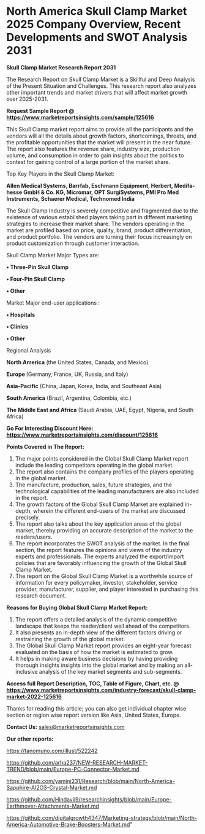# North America Skull Clamp Market 2025 Company Overview, Recent Developments and SWOT Analysis 2031

<strong>Skull Clamp Market Research Report 2031</strong>

The Research Report on Skull Clamp Market is a Skillful and Deep Analysis of the Present Situation and Challenges. This research report also analyzes other important trends and market drivers that will affect market growth over 2025-2031.

<strong>Request Sample Report @ <a href=https://www.marketreportsinsights.com/sample/125616>https://www.marketreportsinsights.com/sample/125616</a></strong>

This Skull Clamp market report aims to provide all the participants and the vendors will all the details about growth factors, shortcomings, threats, and the profitable opportunities that the market will present in the near future. The report also features the revenue share, industry size, production volume, and consumption in order to gain insights about the politics to contest for gaining control of a large portion of the market share.

Top Key Players in the Skull Clamp Market:

<strong>Allen Medical Systems, Barrfab, Eschmann Equipment, Herbert, Medifa-hesse GmbH & Co. KG, Micromar, OPT SurgiSystems, PMI Pro Med Instruments, Schaerer Medical, Technomed India</strong>

The Skull Clamp Industry is severely competitive and fragmented due to the existence of various established players taking part in different marketing strategies to increase their market share. The vendors operating in the market are profiled based on price, quality, brand, product differentiation, and product portfolio. The vendors are turning their focus increasingly on product customization through customer interaction.

Skull Clamp Market Major Types are:

<strong>• Three-Pin Skull Clamp

• Four-Pin Skull Clamp

• Other</strong>

Market Major end-user applications :

<strong>• Hospitals

• Clinics

• Other</strong>

Regional Analysis

</u><strong><b>North America</b></strong> (the United States, Canada, and Mexico)

<strong><b>Europe </b></strong>(Germany, France, UK, Russia, and Italy)

<strong><b>Asia-Pacific</b></strong> (China, Japan, Korea, India, and Southeast Asia)

<strong><b>South America</b></strong> (Brazil, Argentina, Colombia, etc.)

<strong><b>The Middle East and Africa</b></strong> (Saudi Arabia, UAE, Egypt, Nigeria, and South Africa)

<strong>Go For Interesting Discount Here: <a href=https://www.marketreportsinsights.com/discount/125616>https://www.marketreportsinsights.com/discount/125616</a></strong>

<strong>Points Covered in The Report:</strong>
<ol>
  <li>The major points considered in the Global Skull Clamp Market report include the leading competitors operating in the global market.</li>
  <li>The report also contains the company profiles of the players operating in the global market.</li>
  <li>The manufacture, production, sales, future strategies, and the technological capabilities of the leading manufacturers are also included in the report.</li>
  <li>The growth factors of the Global Skull Clamp Market are explained in-depth, wherein the different end-users of the market are discussed precisely.</li>
  <li>The report also talks about the key application areas of the global market, thereby providing an accurate description of the market to the readers/users.</li>
  <li>The report incorporates the SWOT analysis of the market. In the final section, the report features the opinions and views of the industry experts and professionals. The experts analyzed the export/import policies that are favorably influencing the growth of the Global Skull Clamp Market.</li>
  <li>The report on the Global Skull Clamp Market is a worthwhile source of information for every policymaker, investor, stakeholder, service provider, manufacturer, supplier, and player interested in purchasing this research document.</li>
</ol>
<strong>Reasons for Buying Global Skull Clamp Market Report:</strong>

<ol>
  <li>The report offers a detailed analysis of the dynamic competitive landscape that keeps the reader/client well ahead of the competitors.</li>
  <li>It also presents an in-depth view of the different factors driving or restraining the growth of the global market.</li>
  <li>The Global Skull Clamp Market report provides an eight-year forecast evaluated on the basis of how the market is estimated to grow.</li>
  <li>It helps in making aware business decisions by having providing thorough insights insights into the global market and by making an all-inclusive analysis of the key market segments and sub-segments.</li>
</ol>
<strong>Access full Report Description, TOC, Table of Figure, Chart, etc. @ <a href=https://www.marketreportsinsights.com/industry-forecast/skull-clamp-market-2022-125616>https://www.marketreportsinsights.com/industry-forecast/skull-clamp-market-2022-125616</a></strong>


Thanks for reading this article; you can also get individual chapter wise section or region wise report version like Asia, United States, Europe.

<strong>Contact Us:</strong>
sales@marketreportsinsights.com

<strong>Our other reports:</strong>

<a href=https://tanomuno.com/illust/522242>https://tanomuno.com/illust/522242</a>

<a href=https://github.com/arha237/NEW-RESEARCH-MARKET-TREND/blob/main/Europe-PC-Connector-Market.md>https://github.com/arha237/NEW-RESEARCH-MARKET-TREND/blob/main/Europe-PC-Connector-Market.md</a>

<a href=https://github.com/yamini231/Research/blob/main/North-America-Sapphire-Al2O3-Crystal-Market.md>https://github.com/yamini231/Research/blob/main/North-America-Sapphire-Al2O3-Crystal-Market.md</a>

<a href=https://github.com/Hindavii9/researchinsights/blob/main/Europe-Earthmover-Attachments-Market.md>https://github.com/Hindavii9/researchinsights/blob/main/Europe-Earthmover-Attachments-Market.md</a>

<a href=https://github.com/digitalgrowth4347/Marketing-strategy/blob/main/North-America-Automotive-Brake-Boosters-Market.md>https://github.com/digitalgrowth4347/Marketing-strategy/blob/main/North-America-Automotive-Brake-Boosters-Market.md</a>"
